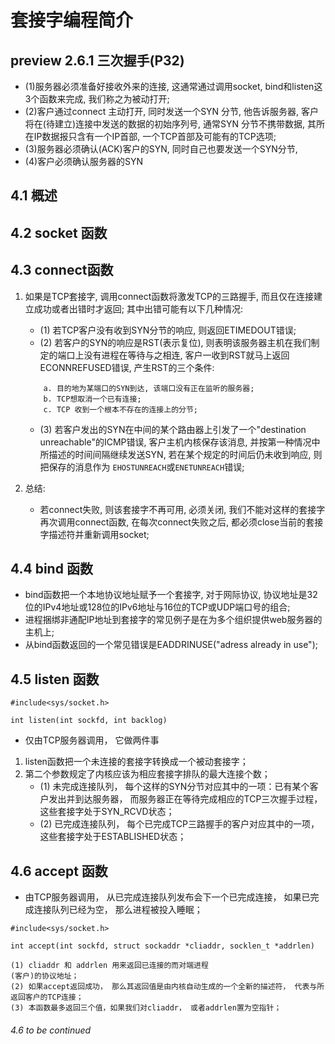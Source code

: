 # 套接字编程简介


## preview 2.6.1 三次握手(P32)
- (1)服务器必须准备好接收外来的连接, 这通常通过调用socket, bind和listen这3个函数来完成, 我们称之为被动打开;
- (2)客户通过connect 主动打开, 同时发送一个SYN 分节, 他告诉服务器, 客户将在(待建立)连接中发送的数据的初始序列号, 通常SYN 分节不携带数据, 其所在IP数据报只含有一个IP首部, 一个TCP首部及可能有的TCP选项;
- (3)服务器必须确认(ACK)客户的SYN, 同时自己也要发送一个SYN分节, 
- (4)客户必须确认服务器的SYN 



## 4.1 概述

## 4.2 socket 函数

## 4.3 connect函数
1. 如果是TCP套接字, 调用connect函数将激发TCP的三路握手, 而且仅在连接建立成功或者出错时才返回; 其中出错可能有以下几种情况:
    - (1) 若TCP客户没有收到SYN分节的响应, 则返回ETIMEDOUT错误;
    - (2) 若客户的SYN的响应是RST(表示复位), 则表明该服务器主机在我们制定的端口上没有进程在等待与之相连, 客户一收到RST就马上返回ECONNREFUSED错误, 产生RST的三个条件:
    ~~~
        a. 目的地为某端口的SYN到达, 该端口没有正在监听的服务器;
        b. TCP想取消一个已有连接;
        c. TCP 收到一个根本不存在的连接上的分节;
    ~~~
    - (3) 若客户发出的SYN在中间的某个路由器上引发了一个"destination unreachable"的ICMP错误, 客户主机内核保存该消息, 并按第一种情况中所描述的时间间隔继续发送SYN, 若在某个规定的时间后仍未收到响应, 则把保存的消息作为 `EHOSTUNREACH`或`ENETUNREACH`错误;

2. 总结:
    - 若connect失败, 则该套接字不再可用, 必须关闭, 我们不能对这样的套接字再次调用connect函数, 在每次connect失败之后, 都必须close当前的套接字描述符并重新调用socket;

## 4.4 bind 函数
- bind函数把一个本地协议地址赋予一个套接字, 对于网际协议, 协议地址是32位的IPv4地址或128位的IPv6地址与16位的TCP或UDP端口号的组合;
- 进程捆绑非通配IP地址到套接字的常见例子是在为多个组织提供web服务器的主机上;
- 从bind函数返回的一个常见错误是EADDRINUSE("adress already in use");

## 4.5 listen 函数
~~~
#include<sys/socket.h>

int listen(int sockfd, int backlog)
~~~
- 仅由TCP服务器调用， 它做两件事
1. listen函数把一个未连接的套接字转换成一个被动套接字；
2. 第二个参数规定了内核应该为相应套接字排队的最大连接个数；
    - (1) 未完成连接队列， 每个这样的SYN分节对应其中的一项：已有某个客户发出并到达服务器， 而服务器正在等待完成相应的TCP三次握手过程， 这些套接字处于SYN_RCVD状态；
    - (2) 已完成连接队列， 每个已完成TCP三路握手的客户对应其中的一项， 这些套接字处于ESTABLISHED状态；

## 4.6 accept 函数
- 由TCP服务器调用， 从已完成连接队列发布会下一个已完成连接， 如果已完成连接队列已经为空， 那么进程被投入睡眠；
~~~
#include<sys/socket.h>

int accept(int sockfd, struct sockaddr *cliaddr, socklen_t *addrlen)

(1) cliaddr 和 addrlen 用来返回已连接的而对端进程
(客户)的协议地址；
(2) 如果accept返回成功， 那么其返回值是由内核自动生成的一个全新的描述符， 代表与所返回客户的TCP连接；
(3) 本函数最多返回三个值，如果我们对cliaddr， 或者addrlen置为空指针；
~~~

###### 4.6 to be continued